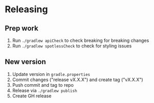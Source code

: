 # Releasing

## Prep work

1. Run `./gradlew apiCheck` to check breaking for breaking changes
2. Run `./gradlew spotlessCheck` to check for styling issues

## New version

1. Update version in `gradle.properties`
2. Commit changes ("release vX.X.X") and create tag ("vX.X.X")
3. Push commit and tag to repo
4. Release via `./gradlew publish`
5. Create GH release